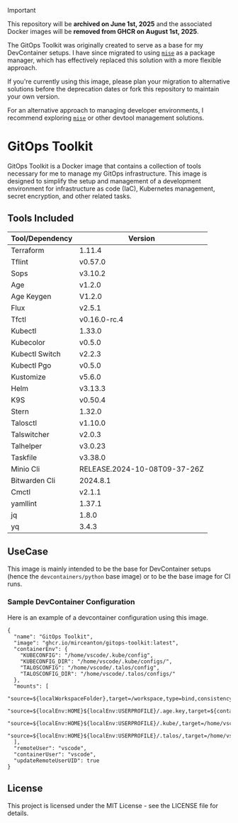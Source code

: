 > [!IMPORTANT]
> This repository will be **archived on June 1st, 2025** and the associated Docker images will be **removed from GHCR on August 1st, 2025**.
> 
> The GitOps Toolkit was originally created to serve as a base for my DevContainer setups. I have since migrated to using [`mise`](https://mise.jdx.dev/) as a package manager, which has effectively replaced this solution with a more flexible approach.
>
> If you're currently using this image, please plan your migration to alternative solutions before the deprecation dates or fork this repository to maintain your own version.
> 
> For an alternative approach to managing developer environments, I recommend exploring [`mise`](https://mise.jdx.dev/) or other devtool management solutions.

# GitOps Toolkit

GitOps Toolkit is a Docker image that contains a collection of tools necessary for me to manage my GitOps infrastructure. This image is designed to simplify the setup and management of a development environment for infrastructure as code (IaC), Kubernetes management, secret encryption, and other related tasks.

## Tools Included

| Tool/Dependency | Version |
|----------------|---------|
| Terraform | 1.11.4 |
| Tflint | v0.57.0 |
| Sops | v3.10.2 |
| Age | v1.2.0 |
| Age Keygen | V1.2.0 |
| Flux | v2.5.1 |
| Tfctl | v0.16.0-rc.4 |
| Kubectl | 1.33.0 |
| Kubecolor | v0.5.0 |
| Kubectl Switch | v2.2.3 |
| Kubectl Pgo | v0.5.0 |
| Kustomize | v5.6.0 |
| Helm | v3.13.3 |
| K9S | v0.50.4 |
| Stern | 1.32.0 |
| Talosctl | v1.10.0 |
| Talswitcher | v2.0.3 |
| Talhelper | v3.0.23 |
| Taskfile | v3.38.0 |
| Minio Cli | RELEASE.2024-10-08T09-37-26Z |
| Bitwarden Cli | 2024.8.1 |
| Cmctl | v2.1.1 |
| yamllint | 1.37.1 |
| jq | 1.8.0 |
| yq | 3.4.3 |

## UseCase

This image is mainly intended to be the base for DevContainer setups (hence the `devcontainers/python` base image) or to be the base image for CI runs.

### Sample DevContainer Configuration

Here is an example of a devcontainer configuration using this image.

```json5
{
  "name": "GitOps Toolkit",
  "image": "ghcr.io/mirceanton/gitops-toolkit:latest",
  "containerEnv": {
    "KUBECONFIG": "/home/vscode/.kube/config",
    "KUBECONFIG_DIR": "/home/vscode/.kube/configs/",
    "TALOSCONFIG": "/home/vscode/.talos/config",
    "TALOSCONFIG_DIR": "/home/vscode/.talos/configs/"
  },
  "mounts": [
    "source=${localWorkspaceFolder},target=/workspace,type=bind,consistency=cached",
    "source=${localEnv:HOME}${localEnv:USERPROFILE}/.age.key,target=${containerWorkspaceFolder}/.age.key,type=bind,consistency=cached",
    "source=${localEnv:HOME}${localEnv:USERPROFILE}/.kube/,target=/home/vscode/.kube/,type=bind,consistency=cached",
    "source=${localEnv:HOME}${localEnv:USERPROFILE}/.talos/,target=/home/vscode/.talos/,type=bind,consistency=cached"
  ],
  "remoteUser": "vscode",
  "containerUser": "vscode",
  "updateRemoteUserUID": true
}
```

## License

This project is licensed under the MIT License - see the LICENSE file for details.
